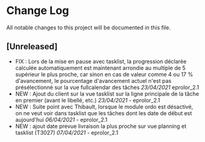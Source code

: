 # Change Log

All notable changes to this project will be documented in this file.

## [Unreleased]

- FIX : Lors de la mise en pause avec tasklist, la progression déclarée calculée automatiquement est maintenant arrondie au multiple de 5 supérieur le plus proche,
        car sinon en cas de valeur comme 4 ou 17 % d'avancement, le pourcentage d'avancement actuel n'est pas présélectionné sur la vue fullcalendar des tâches *23/04/2021* eprolor_2.1
- NEW : Ajout du client sur la vue tasklist sur la ligne principale de la tâche en premier (avant le libellé, etc.) *23/04/2021* - eprolor_2.1
- NEW : Suite point avec Thibault, lorsque le module ordo est désactivé, on ne veut voir dans tasklist que les tâches dont les date de début est aujourd'hui *06/04/2021* - eprolor_2.1
- NEW : ajout date prevue livraison la plus proche sur vue planning et tasklist (T3027) *07/04/2021* - eprolor_2.1
